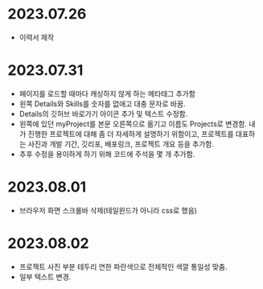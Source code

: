 # 2023.07.26

-   이력서 제작

# 2023.07.31

-   페이지를 로드할 때마다 캐싱하지 않게 하는 메타태그 추가함
-   왼쪽 Details와 Skills를 숫자를 없애고 대충 문자로 바꿈.
-   Details의 깃허브 바로가기 아이콘 추가 및 텍스트 수정함.
-   왼쪽에 있던 myProject를 본문 오른쪽으로 옮기고 이름도 Projects로 변경함. 내가 진행한 프로젝트에 대해 좀 더 자세하게 설명하기 위함이고, 프로젝트를 대표하는 사진과 개발 기간, 깃리포, 배포링크, 프로젝트 개요 등을 추가함.
-   추후 수정을 용이하게 하기 위해 코드에 주석을 몇 개 추가함.

# 2023.08.01

-   브라우저 화면 스크롤바 삭제(테일윈드가 아니라 css로 했음)

# 2023.08.02

-   프로젝트 사진 부분 테두리 연한 파란색으로 전체적인 색깔 통일성 맞춤.
-   일부 텍스트 변경.
